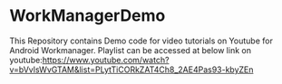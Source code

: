 # WorkManagerDemo
This Repository contains Demo code for video tutorials on Youtube for Android Workmanager. Playlist can be accessed at below link on youtube:https://www.youtube.com/watch?v=bVvlsWvGTAM&list=PLytTiCORkZAT4Ch8_2AE4Pas93-kbyZEn
